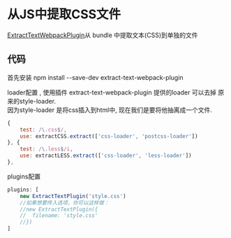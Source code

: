 # 从JS中提取CSS文件

[ExtractTextWebpackPlugin](https://www.webpackjs.com/plugins/extract-text-webpack-plugin/)从 bundle 中提取文本(CSS)到单独的文件

## 代码  

首先安装
npm install --save-dev extract-text-webpack-plugin

loader配置 , 使用插件 extract-text-webpack-plugin 提供的loader 可以去掉 原来的style-loader.  
因为style-loader 是将css插入到html中, 现在我们是要将他抽离成一个文件.  

``` js
{
    test: /\.css$/,
    use: extractCSS.extract(['css-loader', 'postcss-loader'])
}, {
    test: /\.less$/i,
    use: extractLESS.extract(['css-loader', 'less-loader'])
},
```

plugins配置

``` js
plugins: [
    new ExtractTextPlugin('style.css')
    //如果想要传入选项，你可以这样做：
    //new ExtractTextPlugin({
    //  filename: 'style.css'
    //})
]
```
